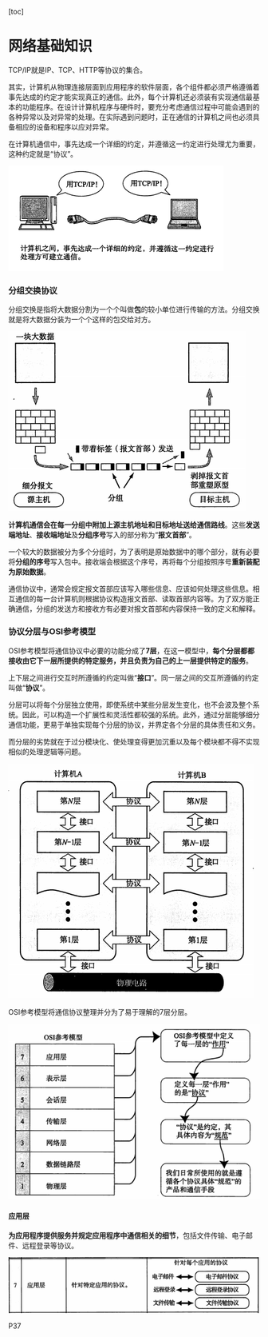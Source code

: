 [toc]

# 网络基础知识

TCP/IP就是IP、TCP、HTTP等协议的集合。

其实，计算机从物理连接层面到应用程序的软件层面，各个组件都必须严格遵循着事先达成的约定才能实现真正的通信。此外，每个计算机还必须装有实现通信最基本的功能程序。在设计计算机程序与硬件时，要充分考虑通信过程中可能会遇到的各种异常以及对异常的处理。在实际遇到问题时，正在通信的计算机之间也必须具备相应的设备和程序以应对异常。

​		在计算机通信中，事先达成一个详细的约定，并遵循这一约定进行处理尤为重要，这种约定就是“协议”。

![image-20201013155758913](.\image\计算机通信协议.png)

### 分组交换协议

​		分组交换是指将大数据分割为一个个叫做**包**的较小单位进行传输的方法。分组交换就是将大数据分装为一个个这样的包交给对方。

![image-20200802223331761](.\image\分组通信.png)

​		**计算机通信会在每一分组中附加上源主机地址和目标地址送给通信路线**。这些**发送端地址**、**接收端地址**及**分组序号**写入的部分称为“**报文首部**”。

​		一个较大的数据被分为多个分组时，为了表明是原始数据中的哪个部分，就有必要将**分组的序号**写入包中。接收端会根据这个序号，再将每个分组按照序号**重新装配为原始数据**。

​		通信协议中，通常会规定报文首部应该写入哪些信息、应该如何处理这些信息。相互通信的每一台计算机则根据协议构造报文首部、读取首部内容等。为了双方能正确通信，分组的发送方和接收方有必要对报文首部和内容保持一致的定义和解释。

### 协议分层与OSI参考模型

​		OSI参考模型将通信协议中必要的功能分成了**7层**，在这一模型中，**每个分层都都接收由它下一层所提供的特定服务，并且负责为自己的上一层提供特定的服务**。

​		上下层之间进行交互时所遵循的约定叫做“**接口**”。同一层之间的交互所遵循的约定叫做“**协议**”。

​		分层可以将每个分层独立使用，即使系统中某些分层发生变化，也不会波及整个系统。因此，可以构造一个扩展性和灵活性都较强的系统。此外，通过分层能够细分通信功能，更易于单独实现每个分层的协议，并界定各个分层的具体责任和义务。

​		而分层的劣势就在于过分模块化、使处理变得更加沉重以及每个模块都不得不实现相似的处理逻辑等问题。

![image-20200802224604821](.\image\协议的分层.png)

OSI参考模型将通信协议整理并分为了易于理解的7层分层。

![image-20200802224905803](.\image\OSI参考模型与协议的含义.png)

#### 应用层

​		**为应用程序提供服务并规定应用程序中通信相关的细节**，包括文件传输、电子邮件、远程登录等协议。

![image-20200802225151790](.\image\应用层.png)

P37
